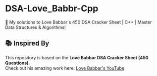 # DSA-Love_Babbr-Cpp
🚀 My solutions to Love Babbar's 450 DSA Cracker Sheet | C++ | Master Data Structures &amp; Algorithms!


## 📚 Inspired By
This repository is based on the **Love Babbar DSA Cracker Sheet (450 Questions)**.  
Check out his amazing work here: [Love Babbar's YouTube](https://www.youtube.com/c/LoveBabbar)  
